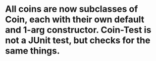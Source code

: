 # All coins are now subclasses of Coin, each with their own default and 1-arg constructor. Coin-Test is not a JUnit test, but checks for the same things.
